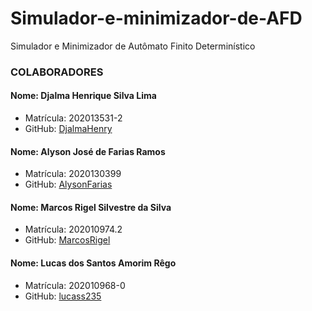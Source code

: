 # Simulador-e-minimizador-de-AFD
Simulador e Minimizador de Autômato Finito Determinístico

### COLABORADORES

#### Nome: Djalma Henrique Silva Lima
- Matrícula: 202013531-2
- GitHub: [DjalmaHenry](https://github.com/DjalmaHenry)

#### Nome: Alyson José de Farias Ramos
- Matrícula: 2020130399
- GitHub: [AlysonFarias](https://github.com/alysonfarias)

#### Nome: Marcos Rigel Silvestre da Silva
- Matrícula: 202010974.2
- GitHub: [MarcosRigel](https://github.com/MarcosRigel)

#### Nome: Lucas dos Santos Amorim Rêgo
- Matrícula: 202010968-0
- GitHub: [lucass235](https://github.com/lucass235)

